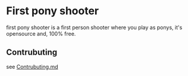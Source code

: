 # First pony shooter
first pony shooter is a first person shooter where you play as ponys, it's opensource and, 100% free.

## Contrubuting 
see [Contrubuting.md](https://github.com/bronygamedev/firstponyshooter/blob/main/CONTRIBUTING.md)